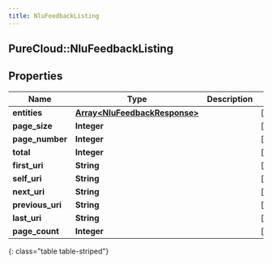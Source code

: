 ```yaml
---
title: NluFeedbackListing
---
```

## PureCloud::NluFeedbackListing

## Properties

|Name | Type | Description | Notes|
|------------ | ------------- | ------------- | -------------|
| **entities** | [**Array&lt;NluFeedbackResponse&gt;**](NluFeedbackResponse.html) |  | [optional] |
| **page_size** | **Integer** |  | [optional] |
| **page_number** | **Integer** |  | [optional] |
| **total** | **Integer** |  | [optional] |
| **first_uri** | **String** |  | [optional] |
| **self_uri** | **String** |  | [optional] |
| **next_uri** | **String** |  | [optional] |
| **previous_uri** | **String** |  | [optional] |
| **last_uri** | **String** |  | [optional] |
| **page_count** | **Integer** |  | [optional] |
{: class="table table-striped"}


